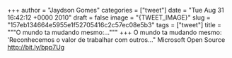 
+++
author = "Jaydson Gomes"
categories = ["tweet"]
date = "Tue Aug 31 16:42:12 +0000 2010"
draft = false
image = "{TWEET_IMAGE}"
slug = "157eb134664e5955e1f52705416c2c57ec08e5b3"
tags = ["tweet"]
title = """O mundo ta mudando mesmo:..."""
+++
O mundo ta mudando mesmo: 'Reconhecemos o valor de trabalhar com outros..." Microsoft Open Source http://bit.ly/bpp7Ug

